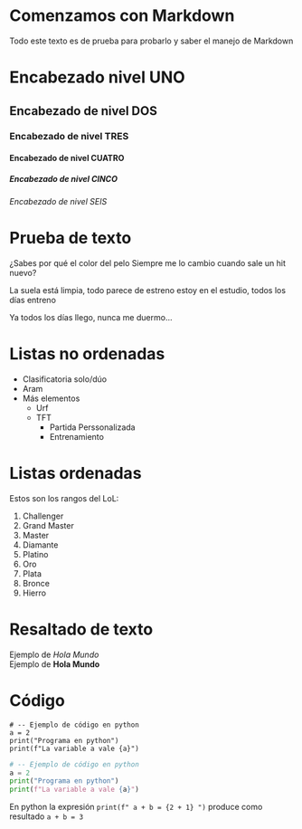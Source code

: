 # Comenzamos con Markdown

Todo este texto es de prueba para probarlo
y saber el manejo de Markdown

# Encabezado nivel UNO
## Encabezado de nivel DOS
### Encabezado de nivel TRES
#### Encabezado de nivel CUATRO
##### Encabezado de nivel CINCO
###### Encabezado de nivel SEIS

# Prueba de texto

¿Sabes por qué el color del pelo
Siempre me lo cambio cuando sale un hit nuevo?

La suela está limpia, todo parece de estreno estoy en el estudio, todos los días entreno

Ya todos los días llego, nunca me duermo…

# Listas no ordenadas

* Clasificatoria solo/dúo
* Aram
* Más elementos
  * Urf
  * TFT
    * Partida Perssonalizada
    * Entrenamiento

# Listas ordenadas

Estos son los rangos del LoL:

1. Challenger
2. Grand Master
3. Master
4. Diamante
5. Platino
6. Oro
7. Plata
8. Bronce
9. Hierro

# Resaltado de texto

Ejemplo de *Hola Mundo*  
Ejemplo de **Hola Mundo**

# Código

```
# -- Ejemplo de código en python
a = 2
print("Programa en python")
print(f"La variable a vale {a}")
```

```python
# -- Ejemplo de código en python
a = 2
print("Programa en python")
print(f"La variable a vale {a}")
```

En python la expresión `print(f" a + b = {2 + 1} ")` produce como resultado `a + b = 3` 